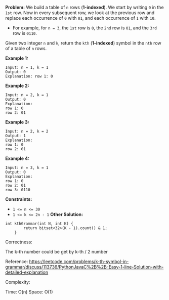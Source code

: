 **Problem:**
We build a table of `n` rows (**1-indexed**). We start by writing `0` in the `1st` row. Now in every subsequent row, we look at the previous row and replace each occurrence of `0` with `01`, and each occurrence of `1` with `10`.

- For example, for `n = 3`, the `1st` row is `0`, the `2nd` row is `01`, and the `3rd` row is `0110`.

Given two integer `n` and `k`, return the `kth` (**1-indexed**) symbol in the `nth` row of a table of `n` rows.

 

**Example 1:**

```
Input: n = 1, k = 1
Output: 0
Explanation: row 1: 0
```

**Example 2:**

```
Input: n = 2, k = 1
Output: 0
Explanation:
row 1: 0
row 2: 01
```

**Example 3:**

```
Input: n = 2, k = 2
Output: 1
Explanation:
row 1: 0
row 2: 01
```

**Example 4:**

```
Input: n = 3, k = 1
Output: 0
Explanation:
row 1: 0
row 2: 01
row 3: 0110
```

 

**Constraints:**

- `1 <= n <= 30`
- `1 <= k <= 2n - 1`
**Other Solution:**
```
int kthGrammar(int N, int K) {
        return bitset<32>(K - 1).count() & 1;
    }
```
Correctness:

The k-th number could be get by k-th / 2 number

Reference: https://leetcode.com/problems/k-th-symbol-in-grammar/discuss/113736/PythonJavaC%2B%2B-Easy-1-line-Solution-with-detailed-explanation

Complexity:

Time: O(n)
Space: O(1)